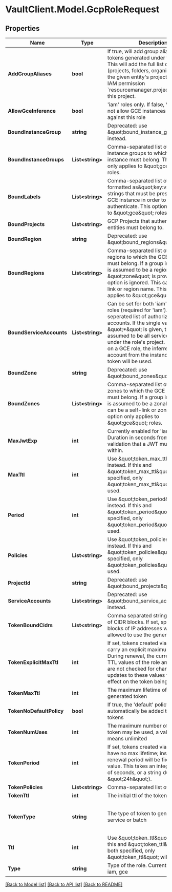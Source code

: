 # VaultClient.Model.GcpRoleRequest

## Properties

Name | Type | Description | Notes
------------ | ------------- | ------------- | -------------
**AddGroupAliases** | **bool** | If true, will add group aliases to auth tokens generated under this role. This will add the full list of ancestors (projects, folders, organizations) for the given entity&#39;s project. Requires IAM permission &#x60;resourcemanager.projects.get&#x60; on this project. | [optional] [default to false]
**AllowGceInference** | **bool** | &#39;iam&#39; roles only. If false, Vault will not not allow GCE instances to login in against this role | [optional] [default to true]
**BoundInstanceGroup** | **string** | Deprecated: use \&quot;bound_instance_groups\&quot; instead. | [optional] 
**BoundInstanceGroups** | **List&lt;string&gt;** | Comma-separated list of permitted instance groups to which the GCE instance must belong. This option only applies to \&quot;gce\&quot; roles. | [optional] 
**BoundLabels** | **List&lt;string&gt;** | Comma-separated list of GCP labels formatted as\&quot;key:value\&quot; strings that must be present on the GCE instance in order to authenticate. This option only applies to \&quot;gce\&quot; roles. | [optional] 
**BoundProjects** | **List&lt;string&gt;** | GCP Projects that authenticating entities must belong to. | [optional] 
**BoundRegion** | **string** | Deprecated: use \&quot;bound_regions\&quot; instead. | [optional] 
**BoundRegions** | **List&lt;string&gt;** | Comma-separated list of permitted regions to which the GCE instance must belong. If a group is provided, it is assumed to be a regional group. If \&quot;zone\&quot; is provided, this option is ignored. This can be a self-link or region name. This option only applies to \&quot;gce\&quot; roles. | [optional] 
**BoundServiceAccounts** | **List&lt;string&gt;** | Can be set for both &#39;iam&#39; and &#39;gce&#39; roles (required for &#39;iam&#39;). A comma-seperated list of authorized service accounts. If the single value \&quot;*\&quot; is given, this is assumed to be all service accounts under the role&#39;s project. If this is set on a GCE role, the inferred service account from the instance metadata token will be used. | [optional] 
**BoundZone** | **string** | Deprecated: use \&quot;bound_zones\&quot; instead. | [optional] 
**BoundZones** | **List&lt;string&gt;** | Comma-separated list of permitted zones to which the GCE instance must belong. If a group is provided, it is assumed to be a zonal group. This can be a self-link or zone name. This option only applies to \&quot;gce\&quot; roles. | [optional] 
**MaxJwtExp** | **int** | Currently enabled for &#39;iam&#39; only. Duration in seconds from time of validation that a JWT must expire within. | [optional] [default to 900]
**MaxTtl** | **int** | Use \&quot;token_max_ttl\&quot; instead. If this and \&quot;token_max_ttl\&quot; are both specified, only \&quot;token_max_ttl\&quot; will be used. | [optional] 
**Period** | **int** | Use \&quot;token_period\&quot; instead. If this and \&quot;token_period\&quot; are both specified, only \&quot;token_period\&quot; will be used. | [optional] 
**Policies** | **List&lt;string&gt;** | Use \&quot;token_policies\&quot; instead. If this and \&quot;token_policies\&quot; are both specified, only \&quot;token_policies\&quot; will be used. | [optional] 
**ProjectId** | **string** | Deprecated: use \&quot;bound_projects\&quot; instead | [optional] 
**ServiceAccounts** | **List&lt;string&gt;** | Deprecated: use \&quot;bound_service_accounts\&quot; instead. | [optional] 
**TokenBoundCidrs** | **List&lt;string&gt;** | Comma separated string or JSON list of CIDR blocks. If set, specifies the blocks of IP addresses which are allowed to use the generated token. | [optional] 
**TokenExplicitMaxTtl** | **int** | If set, tokens created via this role carry an explicit maximum TTL. During renewal, the current maximum TTL values of the role and the mount are not checked for changes, and any updates to these values will have no effect on the token being renewed. | [optional] 
**TokenMaxTtl** | **int** | The maximum lifetime of the generated token | [optional] 
**TokenNoDefaultPolicy** | **bool** | If true, the &#39;default&#39; policy will not automatically be added to generated tokens | [optional] 
**TokenNumUses** | **int** | The maximum number of times a token may be used, a value of zero means unlimited | [optional] 
**TokenPeriod** | **int** | If set, tokens created via this role will have no max lifetime; instead, their renewal period will be fixed to this value. This takes an integer number of seconds, or a string duration (e.g. \&quot;24h\&quot;). | [optional] 
**TokenPolicies** | **List&lt;string&gt;** | Comma-separated list of policies | [optional] 
**TokenTtl** | **int** | The initial ttl of the token to generate | [optional] 
**TokenType** | **string** | The type of token to generate, service or batch | [optional] [default to "default-service"]
**Ttl** | **int** | Use \&quot;token_ttl\&quot; instead. If this and \&quot;token_ttl\&quot; are both specified, only \&quot;token_ttl\&quot; will be used. | [optional] 
**Type** | **string** | Type of the role. Currently supported: iam, gce | [optional] 

[[Back to Model list]](../README.md#documentation-for-models) [[Back to API list]](../README.md#documentation-for-api-endpoints) [[Back to README]](../README.md)

